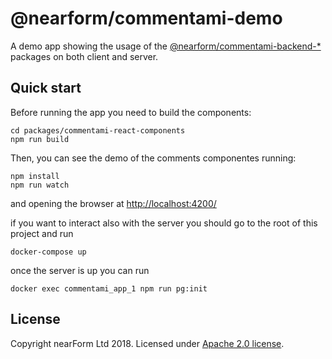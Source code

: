 # @nearform/commentami-demo

A demo app showing the usage of the [@nearform/commentami-backend-\*][commentami] packages on both client and server.

## Quick start

Before running the app you need to build the components:

```
cd packages/commentami-react-components
npm run build
```

Then, you can see the demo of the comments componentes running:

```
npm install
npm run watch
```

and opening the browser at [http://localhost:4200/](http://localhost:4200/)

if you want to interact also with the server you should go to the root of this project and run

```
docker-compose up
```

once the server is up you can run

```
docker exec commentami_app_1 npm run pg:init
```

## License

Copyright nearForm Ltd 2018. Licensed under [Apache 2.0 license][license].

[commentami]: https://github.com/nearform/commentami/tree/master/packages
[license]: ./LICENSE.md
